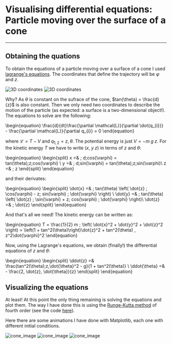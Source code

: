 # Visualising differential equations: Particle moving over the surface of a cone
---

## Obtaining the quations
To obtain the equations of a particle moving over a surface of a cone I used
[lagrange's equations](https://en.wikipedia.org/wiki/Lagrangian_mechanics). The coordinates that define the trajectory will be
$\varphi$ and $z$.

![3D coordinates](3d_coords.png)
![3D coordinates](cone_fig.png)

Why? As $\theta$ is constant on the sufrace of the cone, $tan(\theta) = \frac{d}{z}$ is also constant. 
Then we only need two coordinates to describe the motion of the particle (as expected: a surface is a two-dimensional object!). 
The equations to solve are the following:

\begin{equation}
\frac{d}{dt}\frac{\partial \mathcal{L}}{\partial \dot{q_{i}}} - \frac{\partial \mathcal{L}}{\partial q_{i}} = 0 
\end{equation}

where $\mathcal{L} = T - V$ and $q_{1, 2} = z, \theta$. The potential energy is just $V = - m\;g\;z$. For the kinetic energy $T$
we have to write $(x,\;y\;z)$ in terms of $z$ and $\theta$:

\begin{equation}
\begin{split}
x =& \; d\;cos(\varphi) = tan(\theta)\;z\;cos(\varphi) \\
y =& \; d\;sin(\varphi) = tan(\theta)\;z\;sin(\varphi)\\
z =& \; z
\end{split}
\end{equation}

and their derivates:

\begin{equation}
\begin{split}
\dot{x} =& \; tan(\theta) \left( \dot{z} \; \cos(\varphi) - z\; sin(\varphi) \; \dot{\varphi} \right) \\ 
\dot{y} =& \; tan(\theta) \left( \dot{z} \; \sin(\varphi) + z\; cos(\varphi) \; \dot{\varphi} \right)\\
\dot{z} =& \; \dot{z}
\end{split}
\end{equation}

And that's all we need! The kinetic energy can be written as:

\begin{equation}
T = \frac{1}{2} m \; \left( \dot{x}^2 + \dot{y}^2 + \dot{z}^2 \right) =  \left(1 + tan^2(\theta)\right)\dot{z}^2 + 
tan^2(\theta) \, z^2\dot{\varphi}^2 
\end{equation}

Now, using the Lagrange's equations, we obtain (finally!) the differential equations of $z$ and $\theta$:

\begin{equation}
\begin{split}
\ddot{z} =& \frac{tan^2(\theta)\;z\,\dot{\theta}^2 - g}{1 + tan^2(\theta)} \\
\ddot{\theta} =& - \frac{2\, \dot{z}\, \dot{\theta}}{z}
\end{split}
\end{equation}

## Visualizing the equations

At least! At this point the only thing remaining is solving the equations and plot them. The way I have done this is using the
[Runge-Kutta method](https://en.wikipedia.org/wiki/Runge%E2%80%93Kutta_methods#Derivation_of_the_Runge%E2%80%93Kutta_fourth-order_method) of fourth order (see the code [here]()).

Here there are some animations I have done with Matplotlib, each one with different initial conditions.

![cone_image](particle_cone_1.gif)
![cone_image](particle_cone_2.gif)
![cone_image](particle_cone_3.gif)